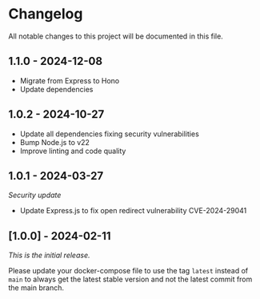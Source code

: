 # Changelog

All notable changes to this project will be documented in this file.

## 1.1.0 - 2024-12-08

- Migrate from Express to Hono
- Update dependencies

## 1.0.2 - 2024-10-27

- Update all dependencies fixing security vulnerabilities
- Bump Node.js to v22
- Improve linting and code quality

## 1.0.1 - 2024-03-27

_Security update_

- Update Express.js to fix open redirect vulnerability CVE-2024-29041

## [1.0.0] - 2024-02-11

_This is the initial release._

Please update your docker-compose file to use the tag `latest` instead of `main` to always get the latest stable version and not the latest commit from the main branch.
